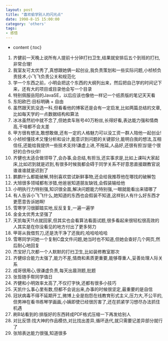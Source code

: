 ```yaml
---
layout: post
title: "喜欢偷学别人的闪光点"
date: 1998-8-15 15:00:00
category: 'others'
tags:
- 感悟
---
```

* content
{:toc}











1. 齐健前一天晚上说所有人提前十分钟打扫卫生,结果就安排后五个到班的打扫,非常合理!  
2. 我室友可太优秀了,真想跟她俩一起创业,我负责策划和一些实际问题,小桢桢负责技术,小飞飞负责公关和规范化  
3. 学一个东西之前，小明会把这个东西的大纲列出来，然后把自己学的时间记下来，还有大的项目或目录他会写一个目录  
4. 特别佩服岳阳的JavaSE，以后应该也像他一样记一个纸质版的笔记天天看  
5. 东阳欧巴:目标明确 + 自由  
6. 虽然跟天凯没选一科,但看看他的博客还是会有一定启发,比如两篇总结的文章,比如每天学的一点数据结构和算法  
7. 冰冰虽然初中就不念了,但她卖车账号40万粉丝,长得好看,表达能力强和情商高,干啥都不会太差  
8. 甲方很有想法,敢想敢做,还有一定的人格魅力可以没工资一群人陪他一起创业!  
9. 小桢桢懂技术又懂分析和设计,能意识到问题的关键部分,能明白我的想法,互相信任,还能给我提供一些技术支持!谦虚上进,不拖延,人品好,还很有担当!是个很好的合作伙伴!  
10. 齐健也太适合做领导了,会办事,会总结,有担当,还实事求是,比如上课叫大家起床,比如迟到就是迟到,有很多时候我都会碍于同学关系不好意思直接跟教官说谁谁谁就是迟到了  
11. 鹏鹏什么都能破解,特别喜欢尝试新鲜事物,还会给我推荐他在哪找的破解包  
12. 大旭很多领域都有涉猎,他爸爸知道朋友缺钱,会假装输给他  
14. 小明执行力特别强,知识很全面,解决问题能力特别强,一眼就能看出来错哪了  
15. 有人告诉小飞飞什么,她知道的东西也会假装不知道,这样别人有什么好东西才更愿意告诉她啊!  
16. 雪寒学习很脚踏实地,反反复复,一遍一遍学  
17. 金金太优秀太坚强了  
18. 天凯每天11点就回家,但其实也会看算法看面试题,很多看起来很轻松很高效的人其实是在你没看见的地方付出了更多努力  
19. 甲哥从我借剪刀,还是洗干净了还我的,哈哈哈哈哈  
20. 雪寒同学问她一个复制C盘文件问题,她当时也不知道,但她会查好几个网页,然后耐心地回复  
21. 杰宝好几次都一个人默默的打扫卫生,比如装修教室那次  
22. 齐健综合能力太强了,能力不差,情商和素质更重要,能够尊重人,妥善处理人际关系  
23. 成哥很用心,很谦虚负责,每天出晨测题,批题  
24. 张哲随手帮同学值日  
25. 齐健和小明效率太高了,不仅打字快,还都有很多小技巧  
26. 天凯什么事心里有数,但都不会说出来,办事的时候很坚定,最重要的是自信  
27. 冠状病毒不得不延期开工,微博上全是抱怨在线教育形式主义,压力大,不公平的,但男神在看书练琴学画画,小姨即使已经很厉害了,还在抓紧学习想尽办法抓住机遇  
28. 刷B站看到的:排版好的东西转成PDF格式压缩一下再发给别人  
29. 对比反馈:找大神的作品模仿,对比找出差异,循环迭代,就只需要记差异部分就行了  
30. 张旭表达能力很强,知道很多  




